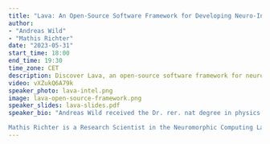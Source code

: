 ```yaml
---
title: "Lava: An Open-Source Software Framework for Developing Neuro-Inspired Applications"
author: 
- "Andreas Wild"
- "Mathis Richter"
date: "2023-05-31"
start_time: 18:00
end_time: 19:30
time_zone: CET
description: Discover Lava, an open-source software framework for neuro-inspired applications, presented by Andreas Wild and Mathis Richter. Dive into the future of neuromorphic computing.
video: vXZukQ6A79k
speaker_photo: lava-intel.png
image: lava-open-source-framework.png
speaker_slides: lava-slides.pdf
speaker_bio: "Andreas Wild received the Dr. rer. nat degree in physics with a focus on the development of silicon-based electron spin qubits from the Technical University of Munich, Germany, in 2013. After joining Intel in 2013, he has been a Senior Researcher with the Intel Neuromorphic Computing Lab since 2015 where he leads algorithm research.

Mathis Richter is a Research Scientist in the Neuromorphic Computing Lab at Intel Labs, where he leads the Application Software team, developing commercial software solutions based on neuromorphic technology. Before joining Intel in 2021, he worked as a post doc and PhD student on neural process models of higher cognition at the Institute for Neural Computation, Ruhr-University Bochum."
---
```

